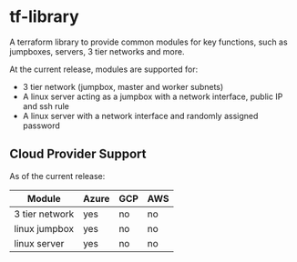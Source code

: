 # tf-library
A terraform library to provide common modules for key functions, such as jumpboxes, servers, 3 tier networks and more.

At the current release, modules are supported for:

* 3 tier network (jumpbox, master and worker subnets)
* A linux server acting as a jumpbox with a network interface, public IP and ssh rule
* A linux server with a network interface and randomly assigned password

## Cloud Provider Support
As of the current release:

| Module   | Azure | GCP | AWS |
| -------- | ----- | --- | --- |
| 3 tier network | yes | no | no |
| linux jumpbox | yes | no | no |
| linux server | yes | no | no |